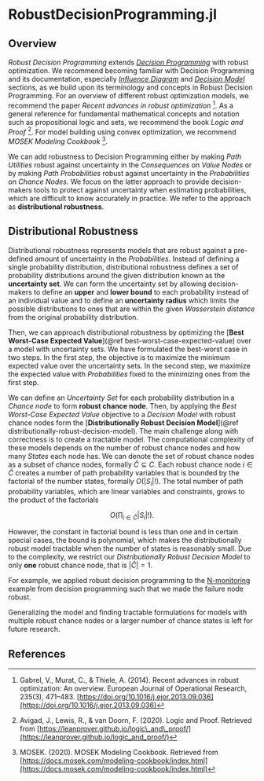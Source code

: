 # RobustDecisionProgramming.jl
## Overview
*Robust Decision Programming* extends [*Decision Programming*](https://gamma-opt.github.io/DecisionProgramming.jl/dev/) with robust optimization. We recommend becoming familiar with Decision Programming and its documentation, especially [*Influence Diagram*](https://gamma-opt.github.io/DecisionProgramming.jl/dev/decision-programming/influence-diagram/) and [*Decision Model*](https://gamma-opt.github.io/DecisionProgramming.jl/dev/decision-programming/decision-model/) sections, as we build upon its terminology and concepts in Robust Decision Programming. For an overview of different robust optimization models, we recommend the paper *Recent advances in robust optimization* [^1]. As a general reference for fundamental mathematical concepts and notation such as propositional logic and sets, we recommend the book *Logic and Proof* [^2]. For model building using convex optimization, we recommend *MOSEK Modeling Cookbook* [^3].

We can add robustness to Decision Programming either by making *Path Utilities* robust against uncertainty in the *Consequences* on  *Value Nodes* or by making *Path Probabilities* robust against uncertainty in the *Probabilities* on *Chance Nodes*. We focus on the latter approach to provide decision-makers tools to protect against uncertainty when estimating probabilities, which are difficult to know accurately in practice. We refer to the approach as **distributional robustness**.

## Distributional Robustness
Distributional robustness represents models that are robust against a pre-defined amount of uncertainty in the *Probabilities*. Instead of defining a single probability distribution, distributional robustness defines a set of probability distributions around the given distribution known as the **uncertainty set**. We can form the uncertainty set by allowing decision-makers to define an **upper** and **lower bound** to each probability instead of an individual value and to define an **uncertainty radius** which limits the possible distributions to ones that are within the given *Wasserstein distance* from the original probability distribution.  

Then, we can approach distributional robustness by optimizing the [**Best Worst-Case Expected Value**](@ref best-worst-case-expected-value) over a model with uncertainty sets. We have formulated the best-worst case in two steps. In the first step, the objective is to maximize the minimum expected value over the uncertainty sets. In the second step, we maximize the expected value with *Probabilities* fixed to the minimizing ones from the first step.

We can define an *Uncertainty Set* for each probability distribution in a *Chance node* to form **robust chance node**. Then, by applying the *Best Worst-Case Expected Value* objective to a *Decision Model* with robust chance nodes form the [**Distributionally Robust Decision Model**](@ref distributionally-robust-decision-model). The main challenge along with correctness is to create a tractable model. The computational complexity of these models depends on the number of robust chance nodes and how many *States* each node has. We can denote the set of robust chance nodes as a subset of chance nodes, formally $\hat{C}⊆C.$ Each robust chance node $i∈\hat{C}$ creates a number of path probability variables that is bounded by the factorial of the number states, formally $O(|S_i|!).$ The total number of path probability variables, which are linear variables and constraints, grows to the product of the factorials

$$O\big(∏_{i∈\hat{C}} |S_i|!\big).$$

However, the constant in factorial bound is less than one and in certain special cases, the bound is polynomial, which makes the distributionally robust model tractable when the number of states is reasonably small. Due to the complexity, we restrict our *Distributionally Robust Decision Model* to only **one** robust chance node, that is $|\hat{C}|=1.$

For example, we applied robust decision programming to the [N-monitoring](https://gamma-opt.github.io/DecisionProgramming.jl/dev/examples/n-monitoring/) example from decision programming such that we made the failure node robust.

Generalizing the model and finding tractable formulations for models with multiple robust chance nodes or a larger number of chance states is left for future research.


## References
[^1]: Gabrel, V., Murat, C., & Thiele, A. (2014). Recent advances in robust optimization: An overview. European Journal of Operational Research, 235(3), 471–483. [https://doi.org/10.1016/j.ejor.2013.09.036](https://doi.org/10.1016/j.ejor.2013.09.036)

[^2]: Avigad, J., Lewis, R., & van Doorn, F. (2020). Logic and Proof. Retrieved from [https://leanprover.github.io/logic\_and\_proof/](https://leanprover.github.io/logic_and_proof/)

[^3]: MOSEK. (2020). MOSEK Modeling Cookbook. Retrieved from [https://docs.mosek.com/modeling-cookbook/index.html](https://docs.mosek.com/modeling-cookbook/index.html)
